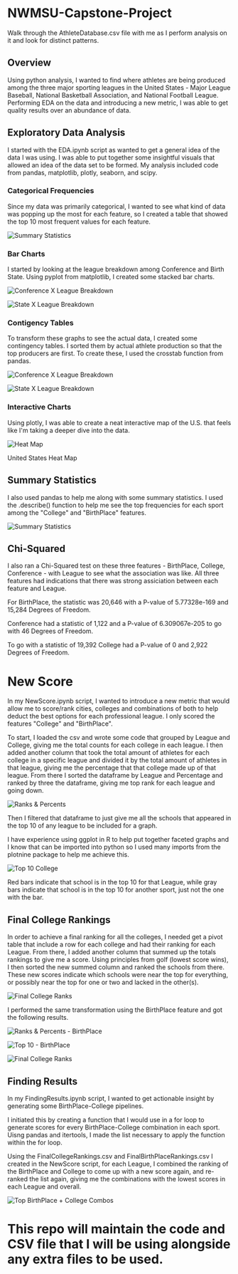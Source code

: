 # NWMSU-Capstone-Project

Walk through the AthleteDatabase.csv file with me as I perform analysis on it and look for distinct patterns.

## Overview

Using python analysis, I wanted to find where athletes are being produced among the three major sporting leagues in the United States - Major League Baseball, National Basketball Association, and National Football League. Performing EDA on the data and introducing a new metric, I was able to get quality results over an abundance of data.

## Exploratory Data Analysis

I started with the EDA.ipynb script as wanted to get a general idea of the data I was using. I was able to put together some insightful visuals that allowed an idea of the data set to be formed. My analysis included code from pandas, matplotlib, plotly, seaborn, and scipy. 

### Categorical Frequencies

Since my data was primarily categorical, I wanted to see what kind of data was popping up the most for each feature, so I created a table that showed the top 10 most frequent values for each feature.

![Summary Statistics](https://github.com/bradymonks/NWMSU-Capstone-Project/blob/main/Images/SummaryStatistics2.png)

### Bar Charts

I started by looking at the league breakdown among Conference and Birth State. Using pyplot from matplotlib, I created some stacked bar charts. 

![Conference X League Breakdown](https://github.com/bradymonks/NWMSU-Capstone-Project/blob/main/images/ConferenceLeague.png)

![State X League Breakdown](https://github.com/bradymonks/NWMSU-Capstone-Project/blob/main/images/StateLeague.png)

### Contigency Tables

To transform these graphs to see the actual data, I created some contingency tables. I sorted them by actual athlete production so that the top producers are first. To create these, I used the crosstab function from pandas. 

![Conference X League Breakdown](https://github.com/bradymonks/NWMSU-Capstone-Project/blob/main/images/ContTableConf.png)

![State X League Breakdown](https://github.com/bradymonks/NWMSU-Capstone-Project/blob/main/images/ContTableState.png)

### Interactive Charts

Using plotly, I was able to create a neat interactive map of the U.S. that feels like I'm taking a deeper dive into the data. 

![Heat Map](https://github.com/bradymonks/NWMSU-Capstone-Project/blob/main/Images/HeatMap.png)

United States Heat Map

## Summary Statistics

I also used pandas to help me along with some summary statistics. I used the .describe() function to help me see the top frequencies for each sport among the "College" and "BirthPlace" features. 

![Summary Statistics](https://github.com/bradymonks/NWMSU-Capstone-Project/blob/main/Images/SummaryStatistics3.png)

## Chi-Squared

I also ran a Chi-Squared test on these three features - BirthPlace, College, Conference - with League to see what the association was like. All three features had indications that there was strong assiciation between each feature and League.

For BirthPlace, the statistic was 20,646 with a P-value of  5.77328e-169 and 15,284 Degrees of Freedom. 

Conference had a statistic of 1,122 and a P-value of  6.309067e-205 to go with 46 Degrees of Freedom.

To go with a statistic of 19,392 College had a P-value of 0 and 2,922 Degrees of Freedom. 

# New Score

In my NewScore.ipynb script, I wanted to introduce a new metric that would allow me to score/rank cities, colleges and combinations of both to help deduct the best options for each professional league. I only scored the features "College" and "BirthPlace". 

To start, I loaded the csv and wrote some code that grouped by League and College, giving me the total counts for each college in each league. I then added another column that took the total amount of athletes for each college in a specific league and divided it by the total amount of athletes in that league, giving me the percentage that that college made up of that league. From there I sorted the dataframe by League and Percentage and ranked by three the dataframe, giving me top rank for each league and going down. 

![Ranks & Percents](https://github.com/bradymonks/NWMSU-Capstone-Project/blob/main/Images/ranks_percents.png)

Then I filtered that dataframe to just give me all the schools that appeared in the top 10 of any league to be included for a graph. 

I have experience using ggplot in R to help put together faceted graphs and I know that can be imported into python so I used many imports from the plotnine package to help me achieve this. 

![Top 10 College](https://github.com/bradymonks/NWMSU-Capstone-Project/blob/main/Images/Top10College.png)

Red bars indicate that school is in the top 10 for that League, while gray bars indicate that school is in the top 10 for another sport, just not the one with the bar. 

## Final College Rankings

In order to achieve a final ranking for all the colleges, I needed get a pivot table that include a row for each college and had their ranking for each League. From there, I added another column that summed up the totals rankings to give me a score. Using principles from golf (lowest score wins), I then sorted the new summed column and ranked the schools from there. These new scores indicate which schools were near the top for everything, or possibly near the top for one or two and lacked in the other(s). 

![Final College Ranks](https://github.com/bradymonks/NWMSU-Capstone-Project/blob/main/Images/CollegeFinalRanks.png)

I performed the same transformation using the BirthPlace feature and got the following results. 

![Ranks & Percents - BirthPlace](https://github.com/bradymonks/NWMSU-Capstone-Project/blob/main/Images/ranks_percents_birthplace.png)


![Top 10 - BirthPlace](https://github.com/bradymonks/NWMSU-Capstone-Project/blob/main/Images/Top10BirthPlace.png)


![Final College Ranks](https://github.com/bradymonks/NWMSU-Capstone-Project/blob/main/Images/BirthPlaceFinalRanks.png)

## Finding Results

In my FindingResults.ipynb script, I wanted to get actionable insight by generating some BirthPlace-College pipelines.

I initiated this by creating a function that I would use in a for loop to generate scores for every BirthPlace-College combination in each sport. Uisng pandas and itertools, I made the list necessary to apply the function within the for loop. 

Using the FinalCollegeRankings.csv and FinalBirthPlaceRankings.csv I created in the NewScore script, for each League, I combined the ranking of the BirthPlace and College to come up with a new score again, and re-ranked the list again, giving me the combinations with the lowest scores in each League and overall. 

![Top BirthPlace + College Combos](https://github.com/bradymonks/NWMSU-Capstone-Project/blob/main/Images/CityCollegeAll10.png)


# This repo will maintain the code and CSV file that I will be using alongside any extra files to be used. 